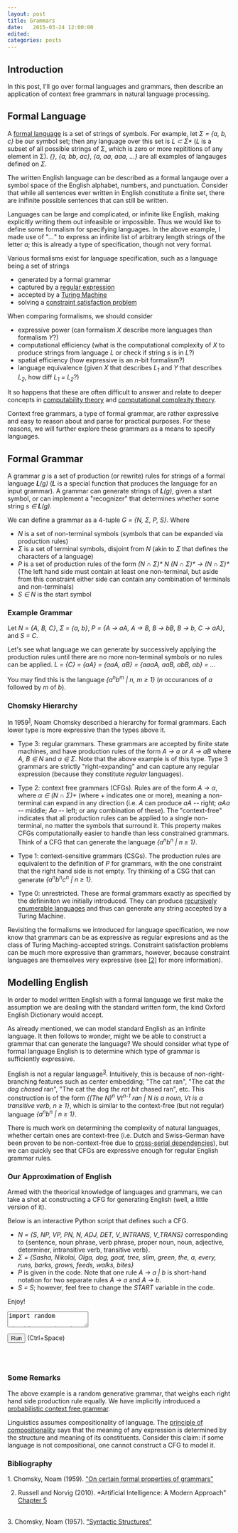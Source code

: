 ```yaml
---
layout: post
title: Grammars
date:   2015-03-24 12:00:00
edited:
categories: posts
---
```


<script src="http://ajax.googleapis.com/ajax/libs/jquery/1.9.0/jquery.min.js" type="text/javascript"></script> 
<script src="/scripts/skulpt.min.js" type="text/javascript"></script> 
<script src="/scripts/skulpt-stdlib.js" type="text/javascript"></script> 
<script src="/assets/python/util.js" type="text/javascript"></script>

<script src="/scripts/codemirror-python.js" type="text/javascript"></script>
<link rel="stylesheet" href="/css/codemirror.css">
<link rel="stylesheet" href="/css/monokai.css">
<style type="text/css">
  .CodeMirror {
    border: 1px solid black;
    font-size: 12px;
    height: auto;
  }
</style>

## Introduction
In this post, I'll go over formal languages and grammars, then describe
an application of context free grammars in natural language processing.

## Formal Language
A [formal language](http://en.wikipedia.org/wiki/Formal_language)
is a set of strings of symbols.
For example, let
*&Sigma; = {a, b, c}* be our symbol set;
then any language over this set is *L &sub; &Sigma;\**
(*L* is a subset of all possible strings of &Sigma;, which is zero or more repititions of
any element in &Sigma;).
*{}*, *{a, bb, ac}*, *{a, aa, aaa, ...}* are all examples
of langauges defined on *&Sigma;*.

The written English language can be described as a formal langauge over a
symbol space of the English alphabet, numbers, and punctuation. Consider that
while all sentences ever written in English constitute a finite set, there are
inifinite possible sentences that can still be written.

Languages can be large and complicated, or infinite like English, making explicitly
writing them out infeasible or impossible. Thus we would like to define
some formalism for specifying languages. In the above example, I made use of "*...*" to
express an infinite list of arbitrary length strings of the letter *a*;
this is already a type of specification, though not very formal.

Various formalisms exist for language specification, such as a language
being a set of strings

  - generated by a formal grammar
  - captured by a [regular expression](http://en.wikipedia.org/wiki/Regular_expression#Formal_language_theory)
  - accepted by a [Turing Machine](http://en.wikipedia.org/wiki/Turing_machine)
  - solving a [constraint satisfaction problem](http://en.wikipedia.org/wiki/Constraint_satisfaction_problem)

When comparing formalisms, we should consider

  - expressive power (can formalism *X* describe more languages than formalism *Y*?)
  - computational efficiency (what is the computational complexity of *X*
    to produce strings from language *L* or check if string *s* is in *L*?)
  - spatial efficiency (how expressive is an *n*-bit formalism?)
  - language equivalence (given *X* that describes *L<sub>1</sub>* and *Y* that
    describes *L<sub>2</sub>*, how diff *L<sub>1</sub> = L<sub>2</sub>*?)

It so happens that these are often difficult to answer and relate to
deeper concepts in [computability theory](http://en.wikipedia.org/wiki/Computability_theory)
and [computational complexity theory](http://en.wikipedia.org/wiki/Computational_complexity_theory).

Context free grammars, a type of formal grammar, are
rather expressive and easy to reason about and parse for practical purposes.
For these reasons, we will further explore these grammars as a means
to specify languages.

## Formal Grammar
A grammar *g* is a set of production (or rewrite) rules for strings of a formal
language <em><b>L</b>(g)</em> (***L*** is a special function that
produces the language for an input grammar).
A grammar can generate strings of <em><b>L</b>(g)</em>,
given a start symbol, or can implement a "recognizer" that determines whether
some string <em>s &isin; <b>L</b>(g)</em>.

We can define a grammar as a 4-tuple *G = {N, &Sigma;, P, S}*. Where

- *N* is a set of non-terminal symbols (symbols that can be expanded via production rules)
- *&Sigma;* is a set of terminal symbols, disjoint from *N* (akin to *&Sigma;*
  that defines the characters of a language)
- *P* is a set of production rules of the form
  *(N &cap; &Sigma;)\* N (N &cap; &Sigma;)\* &rarr; (N &cap; &Sigma;)\**
  (The left hand side must contain at least one non-terminal, but aside
  from this constraint either side can contain any combination of terminals
  and non-terminals)
- *S &isin; N* is the start symbol

### Example Grammar
Let *N = {A, B, C}*, *&Sigma; = {a, b}*,
*P = {A &rarr; aA, A &rarr; B, B &rarr; bB, B &rarr; b, C &rarr; aA}*,
and *S = C*.

Let's see what language we can generate by successively applying the production rules
until there are no more non-terminal symbols or no rules can be applied.
*L = {C} = {aA} = {aaA, aB} = {aaaA, aaB, abB, ab} = ...*

You may find this is the language *{a<sup>n</sup>b<sup>m</sup> \| n, m &ge; 1}*
(*n* occurances of *a* followed by *m* of *b*).

### Chomsky Hierarchy
In 1959<sup>[1](#bibliography)</sup>, Noam Chomsky
described
a hierarchy for formal grammars. Each lower type is more expressive than the types
above it.

- Type 3: regular grammars. These grammars are accepted by finite state machines,
  and have production rules of the form *A &rarr; a or A &rarr; aB*
  where *A, B &isin; N* and *a &isin; &Sigma;*. Note that the above example
  is of this type. Type 3 grammars are strictly "right-expanding" and
  can capture any regular expression (because they constitute *regular* languages).

- Type 2: context free grammars (CFGs). Rules are of the form *A &rarr; &alpha;*,
  where *&alpha; &isin; (N &cap; &Sigma;)+* (where + indicates one or more), meaning
  a non-terminal can expand in any direction (i.e. *A* can produce *aA* -- right;
  *aAa* -- middle; *Aa* -- left; or any combination of these). The "context-free"
  indicates that all production rules
  can be applied to a single non-terminal, no matter the symbols that surround it.
  This property makes CFGs computationally easier to handle than less constrained grammars.
  Think of a CFG that can generate the language
  *{a<sup>n</sup>b<sup>n</sup> \| n &ge; 1}*.

- Type 1: context-sensitive grammars (CSGs). The production rules are equivalent
  to the definition of *P* for grammars, with the one constraint that the right hand
  side is not empty. Try thinking of a CSG that can generate
  *{a<sup>n</sup>b<sup>n</sup>c<sup>n</sup> \| n &ge; 1}*.

- Type 0: unrestricted. These are formal grammars exactly as specified by the
  defininiton we initially introduced. They can produce
  [recursively enumerable languages](http://en.wikipedia.org/wiki/Recursively_enumerable_language)
  and thus can generate any string accepted by a Turing Machine.

Revisiting the formalisms we introduced for language specification, we now know
that grammars can be as expressive as regular expresions and as the class of
Turing Maching-accepted strings. Constraint satisfaction problems can be much
more expressive than grammars, however, because constraint languages are
themselves very expressive (see [[2]](#bibliography) for more information).

## Modelling English
In order to model written English with a formal language we first make
the assumption we are dealing with the standard written form, the kind
Oxford English Dictionary would accept.

As already mentioned, we can model standard English as an infinite language.
It then follows to wonder, might we be able to construct a grammar
that can generate the language? We should consider what
type of formal language English is to determine which type of grammar is
sufficiently expressive.

English is not a regular language<sup>[3](#bibliography)</sup>.
Intuitively, this is because of non-right-branching features such as center embedding;
"The cat ran", "The cat *the dog chased* ran", "The cat the dog *the rat bit* chased ran", etc.
This construction is of the form *{(The N)<sup>n</sup> Vt<sup>n-1</sup> ran \| N is a noun,
Vt is a transitive verb, n &ge; 1}*, which is similar to the context-free (but not regular)
language *{a<sup>n</sup>b<sup>n</sup> \| n &ge; 1}*.

There is much work on determining the complexity of natural languages, whether
certain ones are context-free (i.e. Dutch and
Swiss-German have been proven to be non-context-free due to
[cross-serial dependencies](http://en.wikipedia.org/wiki/Cross-serial_dependencies)),
but we can quickly see that CFGs are expressive enough for regular
English grammar rules.

### Our Approximation of English
Armed with the theorical knowledge of languages and grammars, we can take a
shot at constructing a CFG for generating English (well, a little version of it).

Below is an interactive Python script that defines such a CFG.

- *N = {S, NP, VP, PN, N, ADJ, DET, V_INTRANS, V_TRANS}* corresponding
to {sentence, noun phrase, verb phrase, proper noun, noun, adjective, determiner,
intransitive verb, transitive verb}.
- *&Sigma; = {Sasha, Nikolai, Olga, dog, goat, tree, slim, green, the, a, every, runs, barks,
  grows, feeds, walks, bites}*
- *P* is given in the code. Note that one rule *A &rarr; a \| b* is short-hand notation for
  two separate rules *A &rarr; a* and *A &rarr; b*.
- *S = S*; however, feel free to change the *START* variable in the code.

Enjoy!
<form>
  <textarea id="input">
import random

# try changing and adding your own rules
g = '''
    S -> NP VP
    VP -> V_INTRANS | V_TRANS NP
    NP -> DET N | PN
    PN -> Sasha | Nikolai | Olga
    N -> ADJ N | dog | goat | tree
    ADJ -> slim | green
    DET -> the | a | every
    V_INTRANS -> runs | barks | grows
    V_TRANS -> feeds | walks | bites
'''

language = {}
for rule in g.split('\n'):
    if '->' in rule:
        left, right = [i.strip() for i in rule.split('->')]
        language[left] = language.get(left, []) + [i.split() for i in right.split('|')]

def generate(language, rule):
    if rule not in language:
        return rule
    else:
        generated = ''
        rand_rule = language[rule]
        rand_rule = random.choice(rand_rule)
        for component in rand_rule:
            generated += ' ' + generate(language, component)
        return generated.strip()

START = 'S'
print generate(language, START)
</textarea>
</form>

<script src="/assets/python/codemirror_setup.js" type="text/javascript"></script>

<div>
<button type="button" onclick="runit('input', 'output')">Run</button>
(Ctrl+Space) 
<br />

<pre class="limit-out" id="output"></pre> 
</div>

<br />

### Some Remarks

The above example is a random generative grammar, that weighs each right hand side production
rule equally. We have implicitly introduced a
[probabilistic context free grammar](http://en.wikipedia.org/wiki/Stochastic_context-free_grammar).

Linguistics assumes compositionality of
language. The [principle of compositionality](http://plato.stanford.edu/entries/compositionality/)
says that the meaning of any expression is determined
by the structure and meaning of its constituents. Consider this claim: if some language is
not compositional, one cannot construct a CFG to model it.

### Bibliography
<div id="bibliography">
1. Chomsky, Noam (1959). <a href="http://www.diku.dk/hjemmesider/ansatte/henglein/papers/chomsky1959.pdf">"On certain formal properties of grammars"</a>
<br />

2. Russell and Norvig (2010). *Artificial Intelligence: A Modern Approach" 
<a href="http://aima.cs.berkeley.edu/2nd-ed/newchap05.pdf">Chapter 5</a>
<br />
3. Chomsky, Noam (1957). <a href="http://www.edi-linguistics.ir/files/Syntactic-Structure,Chomsky.pdf">"Syntactic Structures"</a>
</div>
